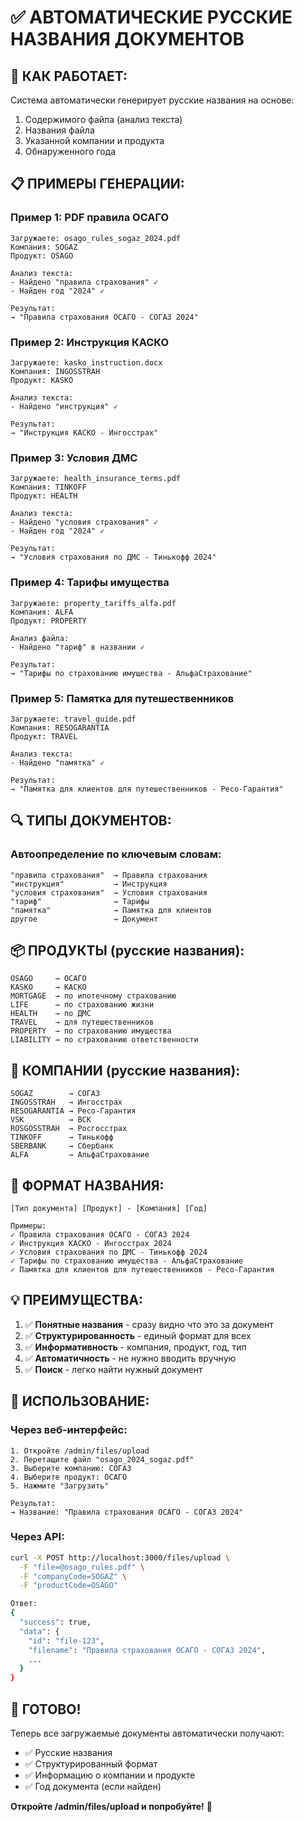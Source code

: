 # ✅ АВТОМАТИЧЕСКИЕ РУССКИЕ НАЗВАНИЯ ДОКУМЕНТОВ

## 🎯 КАК РАБОТАЕТ:

Система автоматически генерирует русские названия на основе:
1. Содержимого файла (анализ текста)
2. Названия файла
3. Указанной компании и продукта
4. Обнаруженного года

## 📋 ПРИМЕРЫ ГЕНЕРАЦИИ:

### Пример 1: PDF правила ОСАГО
```
Загружаете: osago_rules_sogaz_2024.pdf
Компания: SOGAZ
Продукт: OSAGO

Анализ текста:
- Найдено "правила страхования" ✓
- Найден год "2024" ✓

Результат:
→ "Правила страхования ОСАГО - СОГАЗ 2024"
```

### Пример 2: Инструкция КАСКО
```
Загружаете: kasko_instruction.docx
Компания: INGOSSTRAH
Продукт: KASKO

Анализ текста:
- Найдено "инструкция" ✓

Результат:
→ "Инструкция КАСКО - Ингосстрах"
```

### Пример 3: Условия ДМС
```
Загружаете: health_insurance_terms.pdf
Компания: TINKOFF
Продукт: HEALTH

Анализ текста:
- Найдено "условия страхования" ✓
- Найден год "2024" ✓

Результат:
→ "Условия страхования по ДМС - Тинькофф 2024"
```

### Пример 4: Тарифы имущества
```
Загружаете: property_tariffs_alfa.pdf
Компания: ALFA
Продукт: PROPERTY

Анализ файла:
- Найдено "тариф" в названии ✓

Результат:
→ "Тарифы по страхованию имущества - АльфаСтрахование"
```

### Пример 5: Памятка для путешественников
```
Загружаете: travel_guide.pdf
Компания: RESOGARANTIA
Продукт: TRAVEL

Анализ текста:
- Найдено "памятка" ✓

Результат:
→ "Памятка для клиентов для путешественников - Ресо-Гарантия"
```

## 🔍 ТИПЫ ДОКУМЕНТОВ:

### Автоопределение по ключевым словам:

```
"правила страхования"  → Правила страхования
"инструкция"           → Инструкция
"условия страхования"  → Условия страхования
"тариф"                → Тарифы
"памятка"              → Памятка для клиентов
другое                 → Документ
```

## 📦 ПРОДУКТЫ (русские названия):

```
OSAGO     → ОСАГО
KASKO     → КАСКО
MORTGAGE  → по ипотечному страхованию
LIFE      → по страхованию жизни
HEALTH    → по ДМС
TRAVEL    → для путешественников
PROPERTY  → по страхованию имущества
LIABILITY → по страхованию ответственности
```

## 🏢 КОМПАНИИ (русские названия):

```
SOGAZ        → СОГАЗ
INGOSSTRAH   → Ингосстрах
RESOGARANTIA → Ресо-Гарантия
VSK          → ВСК
ROSGOSSTRAH  → Росгосстрах
TINKOFF      → Тинькофф
SBERBANK     → Сбербанк
ALFA         → АльфаСтрахование
```

## 🎨 ФОРМАТ НАЗВАНИЯ:

```
[Тип документа] [Продукт] - [Компания] [Год]

Примеры:
✓ Правила страхования ОСАГО - СОГАЗ 2024
✓ Инструкция КАСКО - Ингосстрах 2024
✓ Условия страхования по ДМС - Тинькофф 2024
✓ Тарифы по страхованию имущества - АльфаСтрахование
✓ Памятка для клиентов для путешественников - Ресо-Гарантия
```

## 💡 ПРЕИМУЩЕСТВА:

1. ✅ **Понятные названия** - сразу видно что это за документ
2. ✅ **Структурированность** - единый формат для всех
3. ✅ **Информативность** - компания, продукт, год, тип
4. ✅ **Автоматичность** - не нужно вводить вручную
5. ✅ **Поиск** - легко найти нужный документ

## 🚀 ИСПОЛЬЗОВАНИЕ:

### Через веб-интерфейс:
```
1. Откройте /admin/files/upload
2. Перетащите файл "osago_2024_sogaz.pdf"
3. Выберите компанию: СОГАЗ
4. Выберите продукт: ОСАГО
5. Нажмите "Загрузить"

Результат:
→ Название: "Правила страхования ОСАГО - СОГАЗ 2024"
```

### Через API:
```bash
curl -X POST http://localhost:3000/files/upload \
  -F "file=@osago_rules.pdf" \
  -F "companyCode=SOGAZ" \
  -F "productCode=OSAGO"

Ответ:
{
  "success": true,
  "data": {
    "id": "file-123",
    "filename": "Правила страхования ОСАГО - СОГАЗ 2024",
    ...
  }
}
```

## 🎉 ГОТОВО!

Теперь все загружаемые документы автоматически получают:
- ✅ Русские названия
- ✅ Структурированный формат
- ✅ Информацию о компании и продукте
- ✅ Год документа (если найден)

**Откройте /admin/files/upload и попробуйте!** 🚀

